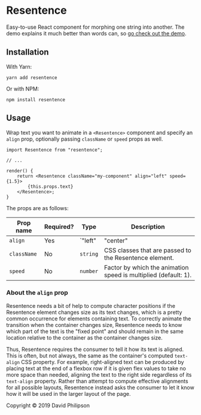 # Resentence

Easy-to-use React component for morphing one string into another. The demo
explains it much better than words can, so [go check out the
demo](https://dphilipson.github.io/resentence).

## Installation

With Yarn:

```
yarn add resentence
```

Or with NPM:

```
npm install resentence
```

## Usage

Wrap text you want to animate in a `<Resentence>` component and specify an
`align` prop, optionally passing `className` or `speed` props as well.

```tsx
import Resentence from "resentence";

// ...

render() {
    return <Resentence className="my-component" align="left" speed={1.5}>
        {this.props.text}
    </Resentence>;
}
```

The props are as follows:

| Prop name   | Required? | Type                          | Description                                                             |
| ----------- | --------- | ----------------------------- | ----------------------------------------------------------------------- |
| `align`     | Yes       | `"left" | "center" | "right"` | How the text is aligned in the document layout. For details, see below. |
| `className` | No        | `string`                      | CSS classes that are passed to the Resentence element.                  |
| `speed`     | No        | `number`                      | Factor by which the animation speed is multiplied (default: 1).         |

### About the `align` prop

Resentence needs a bit of help to compute character positions if the Resentence
element changes size as its text changes, which is a pretty common occurrence
for elements containing text. To correctly animate the transition when the
container changes size, Resentence needs to know which part of the text is the
"fixed point" and should remain in the same location relative to the container
as the container changes size.

Thus, Resentence requires the consumer to tell it how its text is aligned. This
is often, but not always, the same as the container's computed `text-align` CSS
property. For example, right-aligned text can be produced by placing text at the
end of a flexbox row if it is given flex values to take no more space than
needed, aligning the text to the right side regardless of its `text-align`
property. Rather than attempt to compute effective alignments for all possible
layouts, Resentence instead asks the consumer to let it know how it will be used
in the larger layout of the page.

Copyright © 2019 David Philipson
